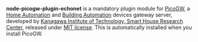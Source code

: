 **node-picogw-plugin-echonet** is a mandatory plugin module for [PicoGW](https://github.com/KAIT-HEMS/node-picogw), a [Home Automation](https://en.wikipedia.org/wiki/Home_automation) and [Building Automation](https://en.wikipedia.org/wiki/Building_automation) devices gateway server, developed by [Kanagawa Institute of Technology, Smart House Research Center](http://sh-center.org/en/), released under [MIT license](https://opensource.org/licenses/mit-license.php).
This is automatically installed when you install PicoGW.